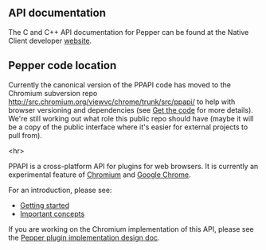 <h2>API documentation</h2>

The C and C++ API documentation for Pepper can be found at the Native Client developer [website](https://developers.google.com/native-client/).

<h2>Pepper code location</h2>

Currently the canonical version of the PPAPI code has moved to the Chromium subversion repo http://src.chromium.org/viewvc/chrome/trunk/src/ppapi/ to help with browser versioning and dependencies (see [Get the code](http://dev.chromium.org/developers/how-tos/get-the-code) for more details). We're still working out what role this public repo should have (maybe it will be a copy of the public interface where it's easier for external projects to pull from).



&lt;hr&gt;



PPAPI is a cross-platform API for plugins for web browsers. It is currently an experimental feature of [Chromium](http://www.chromium.org/) and [Google Chrome](http://www.google.com/chrome).

For an introduction, please see:
  * [Getting started](GettingStarted.md)
  * [Important concepts](Concepts.md)

If you are working on the Chromium implementation of this API, please see the [Pepper plugin implementation design doc](http://sites.google.com/a/chromium.org/dev/developers/design-documents/pepper-plugin-implementation).